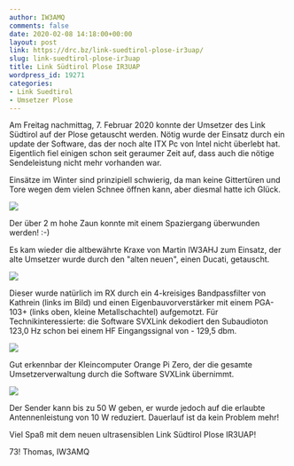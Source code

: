 ```yaml
---
author: IW3AMQ
comments: false
date: 2020-02-08 14:18:00+00:00
layout: post
link: https://drc.bz/link-suedtirol-plose-ir3uap/
slug: link-suedtirol-plose-ir3uap
title: Link Südtirol Plose IR3UAP
wordpress_id: 19271
categories:
- Link Suedtirol
- Umsetzer Plose
---
```





Am Freitag nachmittag, 7. Februar 2020 konnte der Umsetzer des Link Südtirol auf der Plose getauscht werden. Nötig wurde der Einsatz durch ein update der Software, das der noch alte ITX Pc von Intel nicht überlebt hat. Eigentlich fiel einigen schon seit geraumer Zeit auf, dass auch die nötige Sendeleistung nicht mehr vorhanden war.







Einsätze im Winter sind prinzipiell schwierig, da man keine Gittertüren und Tore wegen dem vielen Schnee öffnen kann, aber diesmal hatte ich Glück. 







![](https://drc.bz/wp-content/uploads/2020/02/20200207_153309-1024x576.jpg)







Der über 2 m hohe Zaun konnte mit einem Spaziergang überwunden werden! :-)







Es kam wieder die altbewährte Kraxe von Martin IW3AHJ zum Einsatz, der alte Umsetzer wurde durch den "alten neuen", einen Ducati, getauscht.







![](https://drc.bz/wp-content/uploads/2020/02/20200207_151808-1024x576.jpg)







Dieser wurde natürlich im RX durch ein 4-kreisiges Bandpassfilter von Kathrein (links im Bild) und einen Eigenbauvorverstärker mit einem PGA-103+ (links oben, kleine Metallschachtel) aufgemotzt. Für Technikinteressierte: die Software SVXLink dekodiert den Subaudioton 123,0 Hz schon bei einem HF Eingangssignal von - 129,5 dbm.







![](https://drc.bz/wp-content/uploads/2020/02/20200204_224047-2-1024x858.jpg)







Gut erkennbar der Kleincomputer Orange Pi Zero, der die gesamte Umsetzerverwaltung durch die Software SVXLink übernimmt.







![](https://drc.bz/wp-content/uploads/2020/02/20200207_151846-1024x576.jpg)







Der Sender kann bis zu 50 W geben, er wurde jedoch auf die erlaubte  Antennenleistung von 10 W reduziert. Dauerlauf ist da kein Problem mehr! 







Viel Spaß mit dem neuen ultrasensiblen Link Südtirol Plose IR3UAP!







73! Thomas, IW3AMQ



